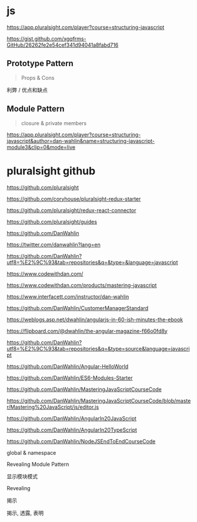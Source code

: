 # js



https://app.pluralsight.com/player?course=structuring-javascript


https://gist.github.com/xgqfrms-GitHub/26262fe2e54cef341d94041a8fabd716



## Prototype Pattern


> Props & Cons

利弊 / 优点和缺点


## Module Pattern

> closure & private members


https://app.pluralsight.com/player?course=structuring-javascript&author=dan-wahlin&name=structuring-javascript-module3&clip=0&mode=live







# pluralsight github


https://github.com/pluralsight


https://github.com/coryhouse/pluralsight-redux-starter


https://github.com/pluralsight/redux-react-connector


https://github.com/pluralsight/guides



https://github.com/DanWahlin


https://twitter.com/danwahlin?lang=en


https://github.com/DanWahlin?utf8=%E2%9C%93&tab=repositories&q=&type=&language=javascript

https://www.codewithdan.com/

https://www.codewithdan.com/products/mastering-javascript



https://www.interfacett.com/instructor/dan-wahlin




https://github.com/DanWahlin/CustomerManagerStandard


https://weblogs.asp.net/dwahlin/angularjs-in-60-ish-minutes-the-ebook

https://flipboard.com/@dwahlin/the-angular-magazine-f66o0fd8y






https://github.com/DanWahlin?utf8=%E2%9C%93&tab=repositories&q=&type=source&language=javascript


https://github.com/DanWahlin/Angular-HelloWorld


https://github.com/DanWahlin/ES6-Modules-Starter


https://github.com/DanWahlin/MasteringJavaScriptCourseCode


https://github.com/DanWahlin/MasteringJavaScriptCourseCode/blob/master/Mastering%20JavaScript/js/editor.js




https://github.com/DanWahlin/AngularIn20JavaScript


https://github.com/DanWahlin/AngularIn20TypeScript


https://github.com/DanWahlin/NodeJSEndToEndCourseCode






global & namespace






Revealing Module Pattern

显示模块模式


Revealing

揭示

揭示, 透露, 表明

































